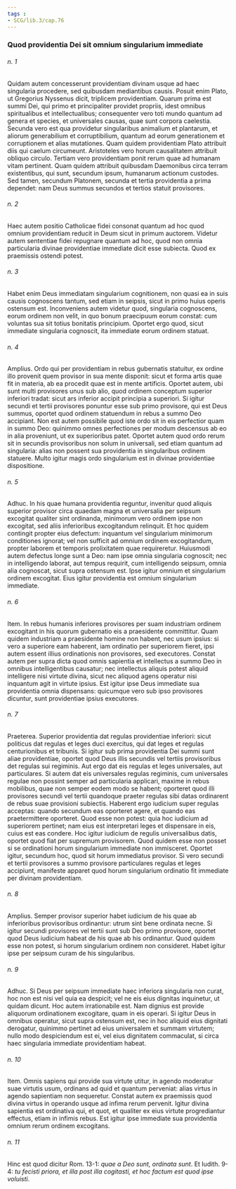 ```yaml
---
tags : 
- SCG/lib.3/cap.76
---
```


### Quod providentia Dei sit omnium singularium immediate

###### n. 1
Quidam autem concesserunt providentiam divinam usque ad haec singularia procedere, sed quibusdam mediantibus causis. Posuit enim Plato, ut Gregorius Nyssenus dicit, triplicem providentiam. Quarum prima est summi Dei, qui primo et principaliter providet propriis, idest omnibus spiritualibus et intellectualibus; consequenter vero toti mundo quantum ad genera et species, et universales causas, quae sunt corpora caelestia. Secunda vero est qua providetur singularibus animalium et plantarum, et aliorum generabilium et corruptibilium, quantum ad eorum generationem et corruptionem et alias mutationes. Quam quidem providentiam Plato attribuit diis qui caelum circumeunt. Aristoteles vero horum causalitatem attribuit obliquo circulo. Tertiam vero providentiam ponit rerum quae ad humanam vitam pertinent. Quam quidem attribuit quibusdam Daemonibus circa terram existentibus, qui sunt, secundum ipsum, humanarum actionum custodes. Sed tamen, secundum Platonem, secunda et tertia providentia a prima dependet: nam Deus summus secundos et tertios statuit provisores.

###### n. 2
Haec autem positio Catholicae fidei consonat quantum ad hoc quod omnium providentiam reducit in Deum sicut in primum auctorem. Videtur autem sententiae fidei repugnare quantum ad hoc, quod non omnia particularia divinae providentiae immediate dicit esse subiecta. Quod ex praemissis ostendi potest.

###### n. 3
Habet enim Deus immediatam singularium cognitionem, non quasi ea in suis causis cognoscens tantum, sed etiam in seipsis, sicut in primo huius operis ostensum est. Inconveniens autem videtur quod, singularia cognoscens, eorum ordinem non velit, in quo bonum praecipuum eorum constat: cum voluntas sua sit totius bonitatis principium. Oportet ergo quod, sicut immediate singularia cognoscit, ita immediate eorum ordinem statuat.

###### n. 4
Amplius. Ordo qui per providentiam in rebus gubernatis statuitur, ex ordine illo provenit quem provisor in sua mente disponit: sicut et forma artis quae fit in materia, ab ea procedit quae est in mente artificis. Oportet autem, ubi sunt multi provisores unus sub alio, quod ordinem conceptum superior inferiori tradat: sicut ars inferior accipit principia a superiori. Si igitur secundi et tertii provisores ponuntur esse sub primo provisore, qui est Deus summus, oportet quod ordinem statuendum in rebus a summo Deo accipiant. Non est autem possibile quod iste ordo sit in eis perfectior quam in summo Deo: quinimmo omnes perfectiones per modum descensus ab eo in alia proveniunt, ut ex superioribus patet. Oportet autem quod ordo rerum sit in secundis provisoribus non solum in universali, sed etiam quantum ad singularia: alias non possent sua providentia in singularibus ordinem statuere. Multo igitur magis ordo singularium est in divinae providentiae dispositione.

###### n. 5
Adhuc. In his quae humana providentia reguntur, invenitur quod aliquis superior provisor circa quaedam magna et universalia per seipsum excogitat qualiter sint ordinanda, minimorum vero ordinem ipse non excogitat, sed aliis inferioribus excogitandum relinquit. Et hoc quidem contingit propter eius defectum: inquantum vel singularium minimorum conditiones ignorat; vel non sufficit ad omnium ordinem excogitandum, propter laborem et temporis prolixitatem quae requireretur. Huiusmodi autem defectus longe sunt a Deo: nam ipse omnia singularia cognoscit; nec in intelligendo laborat, aut tempus requirit, cum intelligendo seipsum, omnia alia cognoscat, sicut supra ostensum est. Ipse igitur omnium et singularium ordinem excogitat. Eius igitur providentia est omnium singularium immediate.

###### n. 6
Item. In rebus humanis inferiores provisores per suam industriam ordinem excogitant in his quorum gubernatio eis a praesidente committitur. Quam quidem industriam a praesidente homine non habent, nec usum ipsius: si vero a superiore eam haberent, iam ordinatio per superiorem fieret, ipsi autem essent illius ordinationis non provisores, sed executores. Constat autem per supra dicta quod omnis sapientia et intellectus a summo Deo in omnibus intelligentibus causatur; nec intellectus aliquis potest aliquid intelligere nisi virtute divina, sicut nec aliquod agens operatur nisi inquantum agit in virtute ipsius. Est igitur ipse Deus immediate sua providentia omnia dispensans: quicumque vero sub ipso provisores dicuntur, sunt providentiae ipsius executores.

###### n. 7
Praeterea. Superior providentia dat regulas providentiae inferiori: sicut politicus dat regulas et leges duci exercitus, qui dat leges et regulas centurionibus et tribunis. Si igitur sub prima providentia Dei summi sunt aliae providentiae, oportet quod Deus illis secundis vel tertiis provisoribus det regulas sui regiminis. Aut ergo dat eis regulas et leges universales, aut particulares. Si autem dat eis universales regulas regiminis, cum universales regulae non possint semper ad particularia applicari, maxime in rebus mobilibus, quae non semper eodem modo se habent; oporteret quod illi provisores secundi vel tertii quandoque praeter regulas sibi datas ordinarent de rebus suae provisioni subiectis. Haberent ergo iudicium super regulas acceptas: quando secundum eas oporteret agere, et quando eas praetermittere oporteret. Quod esse non potest: quia hoc iudicium ad superiorem pertinet; nam eius est interpretari leges et dispensare in eis, cuius est eas condere. Hoc igitur iudicium de regulis universalibus datis, oportet quod fiat per supremum provisorem. Quod quidem esse non posset si se ordinationi horum singularium immediate non immisceret. Oportet igitur, secundum hoc, quod sit horum immediatus provisor. Si vero secundi et tertii provisores a summo provisore particulares regulas et leges accipiunt, manifeste apparet quod horum singularium ordinatio fit immediate per divinam providentiam.

###### n. 8
Amplius. Semper provisor superior habet iudicium de his quae ab inferioribus provisoribus ordinantur: utrum sint bene ordinata necne. Si igitur secundi provisores vel tertii sunt sub Deo primo provisore, oportet quod Deus iudicium habeat de his quae ab his ordinantur. Quod quidem esse non potest, si horum singularium ordinem non consideret. Habet igitur ipse per seipsum curam de his singularibus.

###### n. 9
Adhuc. Si Deus per seipsum immediate haec inferiora singularia non curat, hoc non est nisi vel quia ea despicit; vel ne eis eius dignitas inquinetur, ut quidam dicunt. Hoc autem irrationabile est. Nam dignius est provide aliquorum ordinationem excogitare, quam in eis operari. Si igitur Deus in omnibus operatur, sicut supra ostensum est, nec in hoc aliquid eius dignitati derogatur, quinimmo pertinet ad eius universalem et summam virtutem; nullo modo despiciendum est ei, vel eius dignitatem commaculat, si circa haec singularia immediate providentiam habeat.

###### n. 10
Item. Omnis sapiens qui provide sua virtute utitur, in agendo moderatur suae virtutis usum, ordinans ad quid et quantum perveniat: alias virtus in agendo sapientiam non sequeretur. Constat autem ex praemissis quod divina virtus in operando usque ad infima rerum pervenit. Igitur divina sapientia est ordinativa qui, et quot, et qualiter ex eius virtute progrediantur effectus, etiam in infimis rebus. Est igitur ipse immediate sua providentia omnium rerum ordinem excogitans.

###### n. 11
Hinc est quod dicitur Rom. 13-1: *quae a Deo sunt, ordinata sunt*. Et Iudith. 9-4: *tu fecisti priora, et illa post illa cogitasti, et hoc factum est quod ipse voluisti*.

